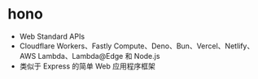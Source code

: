 # hono

- Web Standard APIs
- Cloudflare Workers、Fastly Compute、Deno、Bun、Vercel、Netlify、AWS Lambda、Lambda@Edge 和 Node.js
- 类似于 Express 的简单 Web 应用程序框架

